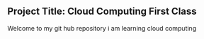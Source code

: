 ## Project Title: Cloud Computing First Class

Welcome to my git hub repository i am learning cloud computing